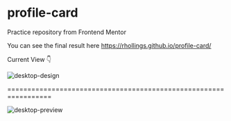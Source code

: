 # profile-card
Practice repository from Frontend Mentor

You can see the final result here
https://rhollings.github.io/profile-card/


Current View 👇

![desktop-design](https://user-images.githubusercontent.com/75183667/123859023-76327380-d924-11eb-95d3-8f9edcd4d588.jpg)

=================================================================

![desktop-preview](https://user-images.githubusercontent.com/75183667/123859029-7894cd80-d924-11eb-9f25-0bb4e3e6c64f.jpg)
